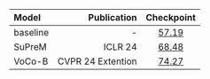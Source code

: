 | Model    |       Publication |                            Checkpoint                             |
|:---------|------------------:|:-----------------------------------------------------------------:|
| baseline |                 - | [57.19](https://pan.baidu.com/s/1w75cJWoWfCt2FSjMDYl1FA?pwd=r1rp) |
| SuPreM   |           ICLR 24 | [68.48](https://pan.baidu.com/s/1w75cJWoWfCt2FSjMDYl1FA?pwd=r1rp) |
| VoCo-B   | CVPR 24 Extention | [74.27](https://pan.baidu.com/s/1w75cJWoWfCt2FSjMDYl1FA?pwd=r1rp) |